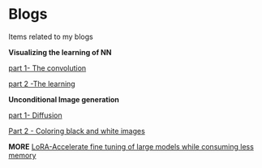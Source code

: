 # Blogs
Items related to my blogs 

**Visualizing the learning of NN**

[part 1- The convolution](https://8bitnand.wixsite.com/nand/post/visualizing-the-learning-of-a-neural-network)

[part 2 -The learning](https://8bitnand.wixsite.com/nand/post/visualizing-the-learning-of-a-neural-network-1)

**Unconditional Image generation** 

[part 1- Diffusion](https://1bytenand.hashnode.dev/unconditional-image-generation)

[Part 2 - Coloring black and white images](https://1bytenand.hashnode.dev/unconditional-image-generation-1)

**MORE**
[LoRA-Accelerate fine tuning of large models while consuming less memory](https://1bytenand.hashnode.dev/lora)